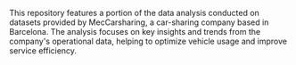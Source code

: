 This repository features a portion of the data analysis conducted on datasets provided by MecCarsharing, a car-sharing company based in Barcelona. The analysis focuses on key insights and trends from the company's operational data, helping to optimize vehicle usage and improve service efficiency.
